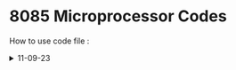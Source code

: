 # 8085 Microprocessor Codes 

How to use code file :

<details>
<summary>11-09-23</summary>

1. Add 2 numbers Stored in 2 Registers
<br>Code Exlplanation - [click here](https://github.com/kunalshah017/8085-Programming/blob/main/Practicals%20Code/11-09-23/Add_2_nos_stored_in_2_reg/Code%20Explanation.md)

2. Add 2 numbers one stored in register and another in memory location
<br>Code Explanation - [click here](https://github.com/kunalshah017/8085-Programming/blob/main/Practicals%20Code/11-09-23/Add_2_nos_1_in_reg_1_in_memoryLoc/Code%20Explanation.md)

4. Add 2 numbers stored at 2 memory locations
<br>Code Explanation - [click here](https://github.com/kunalshah017/8085-Programming/blob/main/Practicals%20Code/11-09-23/Add_2_nos_stored_at_2_memoryloc/Code%20Explanation.md)

6. Swap 2 numbers stored at 2 memory locations
<br>Code Explanation - [click here](https://github.com/kunalshah017/8085-Programming/blob/main/Practicals%20Code/11-09-23/Swap_2_nos_stored_at_memoryloc/Code%20Explanation.md)

</details>
